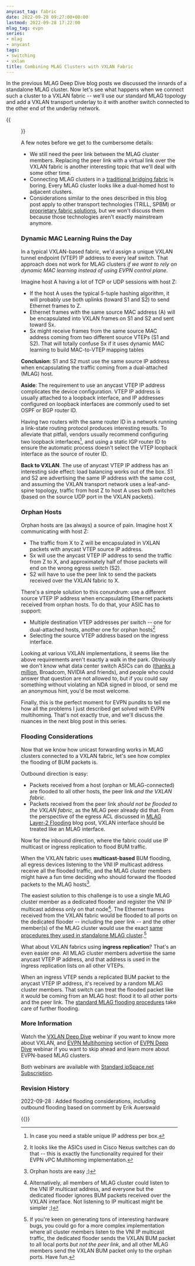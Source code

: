 ```yaml
---
anycast_tag: fabric
date: 2022-09-28 09:27:00+00:00
lastmod: 2022-09-28 17:22:00
mlag_tag: evpn
series:
- mlag
- anycast
tags:
- switching
- vxlan
title: Combining MLAG Clusters with VXLAN Fabric
---
```

In the previous MLAG Deep Dive blog posts we discussed the innards of a standalone MLAG cluster. Now let's see what happens when we connect such a cluster to a VXLAN fabric -- we'll use our standard MLAG topology and add a VXLAN transport underlay to it with another switch connected to the other end of the underlay network.

{{<figure src="/2022/09/MLAG-VXLAN-topology.jpg" caption="MLAG cluster connected to a VXLAN fabric">}}
<!--more-->
A few notes before we get to the cumbersome details:

* We still need the peer link between the MLAG cluster members. Replacing the peer link with a virtual link over the VXLAN fabric is another interesting topic that we'll deal with some other time.
* Connecting MLAG clusters in a [traditional bridging fabric](/2022/09/mlag-bridging-evpn/) is boring. Every MLAG cluster looks like a dual-homed host to adjacent clusters.
* Considerations similar to the ones described in this blog post apply to other transport technologies (TRILL, SPBM) or [proprietary fabric solutions](/2022/05/cisco-fabric-path-and-friends/), but we won't discuss them because those technologies aren't exactly mainstream anymore.

### Dynamic MAC Learning Ruins the Day

In a typical VXLAN-based fabric, we'd assign a unique VXLAN tunnel endpoint (VTEP) IP address to every leaf switch. That approach does not work for MLAG clusters *if we want to rely on dynamic MAC learning instead of using EVPN control plane*.

Imagine host A having a lot of TCP or UDP sessions with host Z:

* If the host A uses the typical 5-tuple hashing algorithm, it will probably use both uplinks (toward S1 and S2) to send Ethernet frames to Z.
* Ethernet frames with the same source MAC address (A) will be encapsulated into VXLAN frames on S1 and S2 and sent toward Sx.
* Sx might receive frames from the same source MAC address coming from two different source VTEPs (S1 and S2). That will totally confuse Sx if it uses dynamic MAC learning to build MAC-to-VTEP mapping tables

**Conclusion**: S1 and S2 must use the same source IP address when encapsulating the traffic coming from a dual-attached (MLAG) host.

**Aside**: The requirement to use an anycast VTEP IP address complicates the device configuration. VTEP IP address is usually attached to a loopback interface, and IP addresses configured on loopback interfaces are commonly used to set OSPF or BGP router ID.

Having two routers with the same router ID in a network running a link-state routing protocol produces interesting results. To alleviate that pitfall, vendors usually recommend configuring two loopback interfaces[^SSH], and using a static IGP router ID to ensure the automatic process doesn't select the VTEP loopback interface as the source of router ID.

[^SSH]: In case you need a stable unique IP address per box.

**Back to VXLAN**. The use of anycast VTEP IP address has an interesting side effect: load balancing works out of the box. S1 and S2 are advertising the same IP address with the same cost, and assuming the VXLAN transport network uses a leaf-and-spine topology, traffic from host Z to host A uses both switches (based on the source UDP port in the VXLAN packets).

### Orphan Hosts

Orphan hosts are (as always) a source of pain. Imagine host X communicating with host Z:

* The traffic from X to Z will be encapsulated in VXLAN packets with anycast VTEP source IP address.
* Sx will use the anycast VTEP IP address to send the traffic from Z to X, and approximately half of those packets will end on the wrong egress switch (S2).
* S2 will have to use the peer link to send the packets received over the VXLAN fabric to X.

There's a simple solution to this conundrum: use a different source VTEP IP address when encapsulating Ethernet packets received from orphan hosts. To do that, your ASIC has to support:

* Multiple destination VTEP addresses per switch -- one for dual-attached hosts, another one for orphan hosts[^CPIP]
* Selecting the source VTEP address based on the ingress interface.

[^CPIP]: It looks like the ASICs used in Cisco Nexus switches can do that -- this is exactly the functionality required for their EVPN vPC Multihoming implementation.

Looking at various VXLAN implementations, it seems like the above requirements aren't exactly a walk in the park. Obviously we don't know what data center switch ASICs can do ([thanks a million](/2016/05/what-are-problems-with-broadcom/), Broadcom, NVIDIA and friends), and people who could answer that question are not allowed to, but if you could say something without violating an NDA signed in blood, or send me an anonymous hint, you'd be most welcome. 

Finally, this is the perfect moment for EVPN pundits to tell me how all the problems I just described get solved with EVPN multihoming. That's not exactly true, and we'll discuss the nuances in the next blog post in this series.

### Flooding Considerations

Now that we know how unicast forwarding works in MLAG clusters connected to a VXLAN fabric, let's see how complex the flooding of BUM packets is.

Outbound direction is easy: 

* Packets received from a host (orphan or MLAG-connected) are flooded to all other hosts, the peer link *and the VXLAN fabric*.
* Packets received from the peer link *should not be flooded to the VXLAN fabric*, as the MLAG peer already did that. From the perspective of the egress ACL discussed in [MLAG Layer-2 Flooding](/2022/06/mlag-deep-dive-flooding/) blog post, VXLAN interface should be treated like an MLAG interface.

Now for the inbound direction, where the fabric could use IP multicast or ingress replication to flood BUM traffic.

When the VXLAN fabric uses **multicast-based** BUM flooding, all egress devices listening to the VNI IP multicast address receive all the flooded traffic, and the MLAG cluster members might have a fun time deciding who should forward the flooded packets to the MLAG hosts[^OHE].

The easiest solution to this challenge is to use a single MLAG cluster member as a dedicated flooder and register the VNI IP multicast address only on that node[^REGALL]. The Ethernet frames received from the VXLAN fabric would be flooded to all ports on the dedicated flooder -- including the peer link -- and the other member(s) of the MLAG cluster would use the exact [same procedures they used in standalone MLAG cluster](/2022/06/mlag-deep-dive-flooding/).[^REGCOM]

[^REGALL]: Alternatively, all members of MLAG cluster could listen to the VNI IP multicast address, and everyone but the dedicated flooder ignores BUM packets received over the VXLAN interface. Not listening to IP multicast might be simpler ;)

[^REGCOM]: If you're keen on generating tons of interesting hardware bugs, you could go for a more complex implementation where all cluster members listen to the VNI IP multicast traffic, the dedicated flooder sends the VXLAN BUM packet to all local ports _but not the peer link_, and all other MLAG members send the VXLAN BUM packet only to the orphan ports. Have fun.

What about VXLAN fabrics using **ingress replication**? That's an even easier one. All MLAG cluster members advertise the same anycast VTEP IP address, and that address is used in the ingress replication lists on all other VTEPs. 

When an ingress VTEP sends a replicated BUM packet to the anycast VTEP IP address, it's received by a random MLAG cluster members. That switch can treat the flooded packet like it would be coming from an MLAG host: flood it to all other ports and the peer link. The [standard MLAG flooding procedures](/2022/06/mlag-deep-dive-flooding/) take care of further flooding.

[^OHE]: Orphan hosts are easy ;)

### More Information

Watch the [VXLAN Deep Dive](https://www.ipspace.net/VXLAN_Technical_Deep_Dive) webinar if you want to know more about  VXLAN, and [EVPN Multihoming](https://my.ipspace.net/bin/list?id=EVPN#MH) section of [EVPN Deep Dive](https://www.ipspace.net/EVPN_Technical_Deep_Dive) webinar if you want to skip ahead and learn more about EVPN-based MLAG clusters.

Both webinars are available with [Standard ipSpace.net Subscription](https://www.ipspace.net/Subscription/).

### Revision History

2022-09-28
: Added flooding considerations, including outbound flooding based on comment by Erik Auerswald

{{<next-in-series page="/posts/mlag-deep-dive-evpn-multihoming.md" />}}
